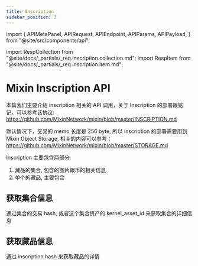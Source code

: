 ```yaml
---
title: Inscription
sidebar_position: 3
---
```


import {
  APIMetaPanel,
  APIRequest,
  APIEndpoint,
  APIParams,
  APIPayload,
} from "@site/src/components/api";

import RespCollection from "@site/docs/_partials/_req.inscription.collection.md";
import RespItem from "@site/docs/_partials/_req.inscription.item.md";

# Mixin Inscription API

本篇我们主要介绍 inscription 相关的 API 调用，关于 Inscription 的部署跟铭记，可以参考该协议: https://github.com/MixinNetwork/mixin/blob/master/INSCRIPTION.md

默认情况下，交易的 memo 长度是 256 byte, 所以 inscription 的部署需要用到 Mixin Object Storage, 相关的内容可以参考：https://github.com/MixinNetwork/mixin/blob/master/STORAGE.md

Inscription 主要包含两部分:

1. 藏品的集合, 包含的图片跟币的相关信息
2. 单个的藏品, 主要包含

## 获取集合信息

通过集合的交易 hash, 或者这个集合资产的 kernel_asset_id 来获取集合的详细信息

<APIEndpoint url="/safe/inscriptions/collections/:hash" method="GET" />

<RespCollection />

## 获取藏品信息

通过 inscription hash 来获取藏品的详情

<APIEndpoint url="/safe/inscriptions/items/:hash" method="GET" />

<RespItem />
